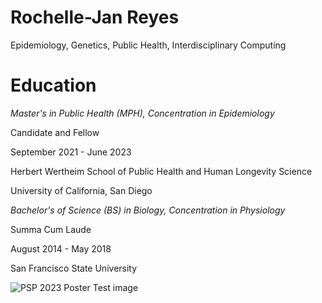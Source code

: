 # Rochelle-Jan Reyes
Epidemiology, Genetics, Public Health, Interdisciplinary Computing

# Education

*Master's in Public Health (MPH), Concentration in Epidemiology*

Candidate and Fellow

September 2021 - June 2023

Herbert Wertheim School of Public Health and Human Longevity Science

University of California, San Diego

*Bachelor's of Science (BS) in Biology, Concentration in Physiology*

Summa Cum Laude

August 2014 - May 2018

San Francisco State University

![PSP 2023 Poster](https://user-images.githubusercontent.com/60998929/232925906-20caa26f-b9e4-4657-9293-13fd8f6e5536.png)
Test image
